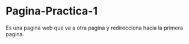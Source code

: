 # Pagina-Practica-1
Es una pagina web que va a otra pagina y redirecciona hacia la primera pagina. 
